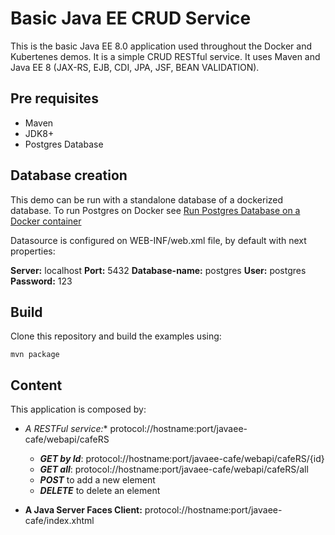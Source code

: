 # Basic Java EE CRUD Service
This is the basic Java EE 8.0 application used throughout the Docker and Kubertenes demos. It is a simple CRUD RESTful service. It uses Maven and Java EE 8 (JAX-RS, EJB, CDI, JPA, JSF, BEAN VALIDATION).

## Pre requisites

- Maven
- JDK8+
- Postgres Database

## Database creation

This demo can be run with a standalone database of a dockerized database. To run Postgres on Docker see [Run Postgres Database on a Docker container](DATABASE.md)

Datasource is configured on WEB-INF/web.xml file, by default with next properties:

**Server:** localhost
**Port:** 5432
**Database-name:** postgres
**User:** postgres
**Password:** 123
    

## Build

Clone this repository and build the examples using:

```
mvn package
```

## Content

This application is composed by:

- **A RESTFul service*:** protocol://hostname:port/javaee-cafe/webapi/cafeRS

	- **_GET by Id_**: protocol://hostname:port/javaee-cafe/webapi/cafeRS/{id} 
	- **_GET all_**: protocol://hostname:port/javaee-cafe/webapi/cafeRS/all 
	- **_POST_** to add a new element
	- **_DELETE_** to delete an element


- **A Java Server Faces Client:** protocol://hostname:port/javaee-cafe/index.xhtml
